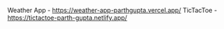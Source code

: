 Weather App - https://weather-app-parthgupta.vercel.app/
TicTacToe - https://tictactoe-parth-gupta.netlify.app/
